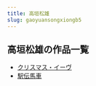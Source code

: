 ```yaml
---
title: 高垣松雄
slug: gaoyuansongxiongb5
---
```


## 高垣松雄の作品一覧

- [クリスマス・イーヴ](kurisumasuivu40)
- [駅伝馬車](yichuanmacheba)
